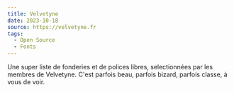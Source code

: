 ```yaml
---
title: Velvetyne
date: 2023-10-18
source: https://velvetyne.fr
tags:
  - Open Source
  - Fonts
---
```


Une super liste de fonderies et de polices libres, selectionnées par les membres de Velvetyne. C'est parfois beau, parfois bizard, parfois classe, à vous de voir.
